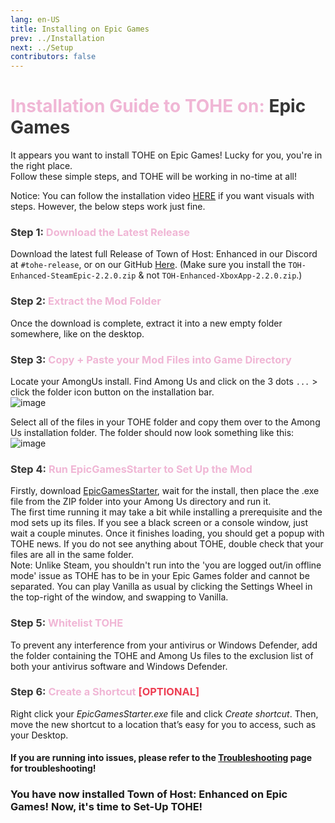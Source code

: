 ```yaml
---
lang: en-US
title: Installing on Epic Games
prev: ../Installation
next: ../Setup
contributors: false
---
```


# <font color=#f0b6d5>Installation Guide to TOHE on: <font color=#343434>Epic Games</font></font>

It appears you want to install TOHE on Epic Games! Lucky for you, you're in the right place.<br>
Follow these simple steps, and TOHE will be working in no-time at all!

Notice: You can follow the installation video [HERE](https://www.youtube.com/watch?v=2oyD75caFQ0) if you want visuals with steps. However, the below steps work just fine.

### <font color=#f0b6d5><font color=#343434>Step 1:</font> Download the Latest Release</font>

Download the latest full Release of Town of Host: Enhanced in our Discord at `#tohe-release`, or on our GitHub [Here](https://github.com/0xDrMoe/TownofHost-Enhanced/releases/latest). (Make sure you install the `TOH-Enhanced-SteamEpic-2.2.0.zip` & not `TOH-Enhanced-XboxApp-2.2.0.zip`.)

### <font color=#f0b6d5><font color=#343434>Step 2:</font> Extract the Mod Folder</font>

Once the download is complete, extract it into a new empty folder somewhere, like on the desktop.

### <font color=#f0b6d5><font color=#343434>Step 3:</font> Copy + Paste your Mod Files into Game Directory</font>

Locate your AmongUs install. Find Among Us and click on the 3 dots `...` > click the folder icon button on the installation bar.<br>
![image](../../images/EpicInstallation.png)

Select all of the files in your TOHE folder and copy them over to the Among Us installation folder. The folder should now look something like this:<br>
![image](../../images/EpicFiles.png)

### <font color=#f0b6d5><font color=#343434>Step 4:</font> Run EpicGamesStarter to Set Up the Mod</font>

Firstly, download [EpicGamesStarter](https://github.com/whichtwix/EpicGamesStarter/releases/tag/1.0.2), wait for the install, then place the .exe file from the ZIP folder into your Among Us directory and run it.<br>
The first time running it may take a bit while installing a prerequisite and the mod sets up its files. If you see a black screen or a console window, just wait a couple minutes. Once it finishes loading, you should get a popup with TOHE news. If you do not see anything about TOHE, double check that your files are all in the same folder.<br>
Note: Unlike Steam, you shouldn't run into the 'you are logged out/in offline mode' issue as TOHE has to be in your Epic Games folder and cannot be separated. You can play Vanilla as usual by clicking the Settings Wheel in the top-right of the window, and swapping to Vanilla.

### <font color=#f0b6d5><font color=#343434>Step 5:</font> Whitelist TOHE</font>

To prevent any interference from your antivirus or Windows Defender, add the folder containing the TOHE and Among Us files to the exclusion list of both your antivirus software and Windows Defender.

### <font color=#f0b6d5><font color=#343434>Step 6:</font> Create a Shortcut <font color=#ed3d52>[OPTIONAL]</font></font>

Right click your <i>EpicGamesStarter.exe</i> file and click <i>Create shortcut</i>. Then, move the new shortcut to a location that’s easy for you to access, such as your Desktop.

#### If you are running into issues, please refer to the [Troubleshooting](/Troubleshooting.html) page for troubleshooting!

### You have now installed Town of Host: Enhanced on Epic Games! Now, it's time to Set-Up TOHE!